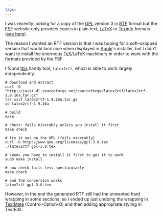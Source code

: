 ```yaml
---
tags: 
---
```


I was recently looking for a copy of the [GPL](/wiki/GPL) version 3 in [RTF](/wiki/RTF) format but the [FSF](/wiki/FSF) website only provides copies in plain text, [LaTeX](/wiki/LaTeX) or [Texinfo](/wiki/Texinfo) formats ([see here](http://www.gnu.org/licenses/gpl-3.0.html)).

The reason I wanted an RTF version is that I was hoping for a soft-wrapped version that would look nice when displayed in [Apple](/wiki/Apple)'s installer, but I didn't want to install the enormous [TeX](/wiki/TeX)/LaTeX machinery in order to work with the formats provided by the FSF.

I found [this](http://sourceforge.net/projects/latex2rtf/) handy tool, `latex2rtf`, which is able to work largely independently.

    # download and extract
    curl -O "http://jaist.dl.sourceforge.net/sourceforge/latex2rtf/latex2rtf-1.9.16a.tar.gz"
    tar xzvf latex2rtf-1.9.16a.tar.gz 
    cd latex2rtf-1.9.16a

    # build
    make

    # check: fails miserably unless you install it first
    make check

    # try it out on the GPL (fails miserably)
    curl -O http://www.gnu.org/licenses/gpl-3.0.tex
    ./latex2rtf gpl-3.0.tex 

    # seems you have to install it first to get it to work
    sudo make install

    # now check fails less spectacularly
    make check

    # and the conversion works
    latex2rtf gpl-3.0.tex

However, in the end the generated RTF still had the unwanted hard wrapping in some sections, so I ended up just undoing the wrapping in [TextMate](/wiki/TextMate) (Control-Option-Q) and then adding appropriate styling in TextEdit.
